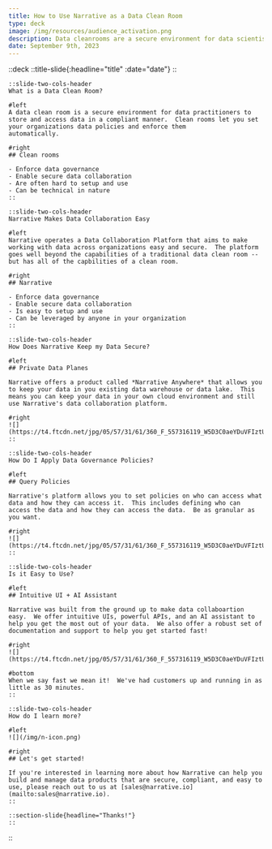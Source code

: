 ```yaml
---
title: How to Use Narrative as a Data Clean Room
type: deck
image: /img/resources/audience_activation.png
description: Data cleanrooms are a secure environment for data scientists to access and analyze data.
date: September 9th, 2023
---
```


::deck
    ::title-slide{:headline="title" :date="date"}
    ::

    ::slide-two-cols-header
    What is a Data Clean Room?

    #left
    A data clean room is a secure environment for data practitioners to store and access data in a compliant manner.  Clean rooms let you set your organizations data policies and enforce them
    automatically.

    #right
    ## Clean rooms

    - Enforce data governance
    - Enable secure data collaboration
    - Are often hard to setup and use
    - Can be technical in nature
    ::

    ::slide-two-cols-header
    Narrative Makes Data Collaboration Easy

    #left
    Narrative operates a Data Collaboration Platform that aims to make working with data across organizations easy and secure.  The platform goes well beyond the capabilities of a traditional data clean room -- but has all of the capbilities of a clean room.

    #right
    ## Narrative

    - Enforce data governance
    - Enable secure data collaboration
    - Is easy to setup and use
    - Can be leveraged by anyone in your organization
    ::

    ::slide-two-cols-header
    How Does Narrative Keep my Data Secure?

    #left
    ## Private Data Planes

    Narrative offers a product called *Narrative Anywhere* that allows you to keep your data in you existing data warehouse or data lake.  This means you can keep your data in your own cloud environment and still use Narrative's data collaboration platform.

    #right
    ![](https://t4.ftcdn.net/jpg/05/57/31/61/360_F_557316119_W5D3C0aeYDuVFIztUc3yQX2S6vGAfZer.jpg)
    ::

    ::slide-two-cols-header
    How Do I Apply Data Governance Policies?

    #left
    ## Query Policies

    Narrative's platform allows you to set policies on who can access what data and how they can access it.  This includes defining who can access the data and how they can access the data.  Be as granular as you want.

    #right
    ![](https://t4.ftcdn.net/jpg/05/57/31/61/360_F_557316119_W5D3C0aeYDuVFIztUc3yQX2S6vGAfZer.jpg)
    ::

    ::slide-two-cols-header
    Is it Easy to Use?

    #left
    ## Intuitive UI + AI Assistant

    Narrative was built from the ground up to make data collaboartion easy.  We offer intuitive UIs, powerful APIs, and an AI assistant to help you get the most out of your data.  We also offer a robust set of documentation and support to help you get started fast!

    #right
    ![](https://t4.ftcdn.net/jpg/05/57/31/61/360_F_557316119_W5D3C0aeYDuVFIztUc3yQX2S6vGAfZer.jpg)

    #bottom
    When we say fast we mean it!  We've had customers up and running in as little as 30 minutes.
    ::

    ::slide-two-cols-header
    How do I learn more?

    #left
    ![](/img/n-icon.png)

    #right
    ## Let's get started!

    If you're interested in learning more about how Narrative can help you build and manage data products that are secure, compliant, and easy to use, please reach out to us at [sales@narrative.io](mailto:sales@narrative.io).
    ::

    ::section-slide{headline="Thanks!"}
    ::
::
